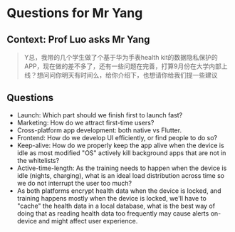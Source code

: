 # Questions for Mr Yang

## Context: Prof Luo asks Mr Yang

> Y总，我带的几个学生做了个基于华为手表health kit的数据隐私保护的APP，现在做的差不多了，还有一些问题在完善，打算9月份在大学内部上线？想问问你明天有时间么，给你介绍下，也想请你给我们提一些建议

## Questions

- Launch: Which part should we finish first to launch fast?
- Marketing: How do we attract first-time users?
- Cross-platform app development: both native vs Flutter.
- Frontend: How do we develop UI efficiently, or find people to do so?
- Keep-alive: How do we properly keep the app alive when the device is idle as most modified "OS" actively kill background apps that are not in the whitelists?
- Active-time-length: As the training needs to happen when the device is idle (nights, charging), what is an ideal load distribution across time so we do not interrupt the user too much?
- As both platforms encrypt health data when the device is locked, and training happens mostly when the device is locked, we'll have to "cache" the health data in a local database, what is the best way of doing that as reading health data too frequently may cause alerts on-device and might affect user experience.
